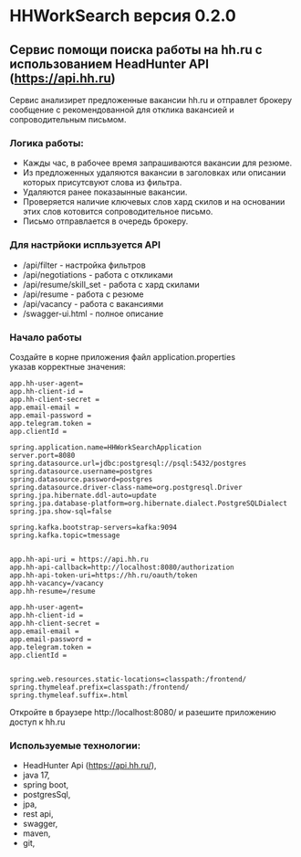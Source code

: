 # HHWorkSearch версия 0.2.0

## Сервис помощи поиска работы на hh.ru с использованием HeadHunter API (https://api.hh.ru)

Сервис анализирет предложенные вакансии hh.ru и отправлет брокеру сообщение с рекомендованной для отклика вакансией и сопроводительным письмом.

### Логика работы:
- Кажды час, в рабочее время запрашиваются вакансии для резюме.
- Из предложенных удаляются вакансии в заголовках или описании которых присутсвуют слова из фильтра.
- Удаляются ранее показаынные вакансии.
- Проверяется наличие ключевых слов хард скилов и на основании этих слов котовится сопроводительное письмо.
- Письмо отправлается в очередь брокеру.

### Для настрйоки испльзуется API
- /api/filter - настройка фильтров
- /api/negotiations -  работа с откликами
- /api/resume/skill_set -  работа с хард скилами
- /api/resume -  работа с резюме
- /api/vacancy - работа с вакансиями
- /swagger-ui.html - полное описание

### Начало работы
Создайте в корне приложения файл application.properties<br>
указав корректные значения:
```
app.hh-user-agent= 
app.hh-client-id = 
app.hh-client-secret = 
app.email-email = 
app.email-password = 
app.telegram.token =
app.clientId =
```
```
spring.application.name=HHWorkSearchApplication
server.port=8080
spring.datasource.url=jdbc:postgresql://psql:5432/postgres
spring.datasource.username=postgres
spring.datasource.password=postgres
spring.datasource.driver-class-name=org.postgresql.Driver
spring.jpa.hibernate.ddl-auto=update
spring.jpa.database-platform=org.hibernate.dialect.PostgreSQLDialect
spring.jpa.show-sql=false

spring.kafka.bootstrap-servers=kafka:9094
spring.kafka.topic=tmessage


app.hh-api-uri = https://api.hh.ru
app.hh-api-callback=http://localhost:8080/authorization
app.hh-api-token-uri=https://hh.ru/oauth/token
app.hh-vacancy=/vacancy
app.hh-resume=/resume

app.hh-user-agent= 
app.hh-client-id = 
app.hh-client-secret = 
app.email-email = 
app.email-password = 
app.telegram.token =
app.clientId =


spring.web.resources.static-locations=classpath:/frontend/
spring.thymeleaf.prefix=classpath:/frontend/
spring.thymeleaf.suffix=.html
```
Откройте в браузере http://localhost:8080/ и разешите приложению доступ к hh.ru

### Используемые технологии:
- HeadHunter Api (https://api.hh.ru/),
- java 17,
- spring boot,
- postgresSql,
- jpa,
- rest api,
- swagger,
- maven,
- git,


